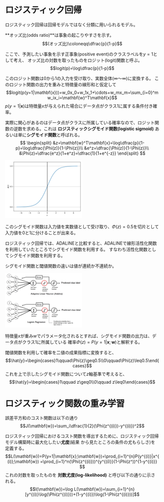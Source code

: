 # ロジスティック回帰

ロジスティック回帰は回帰モデルではなく分類に用いられるモデル。

**オッズ比(odds ratio)**は事象の起こりやすさを示す。
$$(オッズ比)\coloneqq\dfrac{p}{1-p}$$

ここで、予測したい事象を示す正事象(positive event)のクラスラベルを$y=1$として考え、
オッズ比の対数を取ったものをロジット(logit)関数と呼ぶ。
$$logit(p)=\log\dfrac{p}{1-p}$$

このロジット関数は0から1の入力を受け取り、実数全体($\infty～\infty$)に変換する。
このロジット関数の出力を重みと特徴量の線形和と仮定して
$$logit(p(y=1|\mathbf{x}))=w_0x_0+w_1x_1+\cdots+w_mx_m=\sum_{i=0}^mw_ix_i=\mathbf{w}^T\mathbf{x}$$
$p(y=1|\mathbf{x})$は特徴量$x$が与えられた場合にデータ点がクラス1に属する条件付き確率。

実際に関心があるのはデータ点がクラスに所属している確率なので、ロジット関数の逆数を求める。これは
**ロジスティックシグモイド関数(logistic sigmoid)**
あるいは単に**シグモイド関数**と呼ばれる。
$$
\begin{split}
&z=\mathbf{w}^T\mathbf{x}=\log\dfrac{p}{1-p}=\log\dfrac{\Phi(z)}{1-\Phi(z)}\\
&e^z=\dfrac{\Phi(z)}{1-\Phi(z)}\\
&\Phi(z)=\dfrac{e^z}{1+e^z}=\dfrac{1}{1+e^{-z}}
\end{split}
$$

<img src='sigmoid.png' style="width:50%">

このシグモイド関数は入力値を実数値として受け取り、$\Phi(z)=0.5$を切片として入力値を0と1に分けることが出来る。

ロジスティック回帰では、ADALINEと比較すると、ADALINEで線形活性化関数を利用していたところでシグモイド関数を利用する。
すなわち活性化関数としてシグモイド関数を利用する。

シグモイド関数と閾値関数の違いは値が連続か不連続か。

<img src='03_03.png' style="width:50%">

特徴量$x$が重み$w$でパラメータ化されるとすれば、シグモイド関数の出力は、データ点がクラス1に所属している
確率$\Phi(z)=P(y=1|\mathbf{x};\mathbf{w})$と解釈する。

閾値関数を利用して確率を二値の成果指標に変換すると、
$$\hat{y}=\begin{cases}1\qquad\Phi(z)\geq0.5\\0\qquad\Phi(z)\leq0.5\end{cases}$$
これを上で示したシグモイド関数について$z$軸基準で考えると、
$$\hat{y}=\begin{cases}1\qquad z\geq0\\0\qquad z\leq0\end{cases}$$

# ロジスティック関数の重み学習

誤差平方和のコスト関数は以下の通り
$$J(\mathbf{w})=\sum_i\dfrac{1}{2}(\Phi(z^{(i)})-y^{(i)})^2$$

ロジスティック回帰におけるコスト関数を導出するために、ロジスティック回帰モデル構築時に最大化したい**尤度**(結果
から見たところの条件の尤もらしさ)を定義する。
$$L(\mathbf{w})=P(y=1|\mathbf{x};\mathbf{w})=\prod_{i=1}^{n}P(y^{(i)}|x^{(i)};\mathbf{w})
=\prod_{i=1}^n(\Phi(z^{(i)}))^{y^{(i)}}(1-\Phi(z^))^{1-y^{(i)}}
$$
これの対数を取ったものを **対数尤度(log-likelihood)** と呼び以下の通りに示される。
$$l(\mathbf{w})=\log L(\mathbf{w})=\sum_{i=1}^{n}[y^{(i)}\log(\Phi(z^{(i)}))+(1-y^{(i)})\log(1-\Phi(z^{(i)}))]$$


